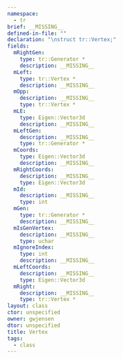 ```yaml
---
namespace:
  - tr
brief: __MISSING__
defined-in-file: ""
declaration: "\nstruct tr::Vertex;"
fields:
  mRightGen:
    type: tr::Generator *
    description: __MISSING__
  mLeft:
    type: tr::Vertex *
    description: __MISSING__
  mOpp:
    description: __MISSING__
    type: tr::Vertex *
  mLE:
    type: Eigen::Vector3d
    description: __MISSING__
  mLeftGen:
    description: __MISSING__
    type: tr::Generator *
  mCoords:
    type: Eigen::Vector3d
    description: __MISSING__
  mRightCoords:
    description: __MISSING__
    type: Eigen::Vector3d
  mId:
    description: __MISSING__
    type: int
  mGen:
    type: tr::Generator *
    description: __MISSING__
  mIsGenVertex:
    description: __MISSING__
    type: uchar
  mIgnoreIndex:
    type: int
    description: __MISSING__
  mLeftCoords:
    description: __MISSING__
    type: Eigen::Vector3d
  mRight:
    description: __MISSING__
    type: tr::Vertex *
layout: class
ctor: unspecified
owner: gwjensen
dtor: unspecified
title: Vertex
tags:
  - class
---
```

